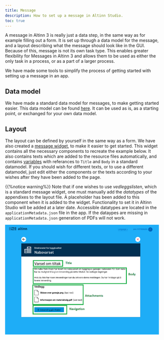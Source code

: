 ```yaml
---
title: Message
description: How to set up a message in Altinn Studio.
toc: true
---
```


A message in Altinn 3 is really just a data step, in the same way as for example filling out a form. It is set up through a data model for the message, and a layout 
describing what the message should look like in the GUI. Because of this, message is not its own task type. This enables greater flexibility for Messages in Altinn 3 and allows them to be used as either the only task in a process, or as a part of a larger process.

We have made some tools to simplify the process of getting started with setting up a message in an app.

## Data model
We have made a standard data model for messages, to make getting started easier. This data model can be found [here](https://altinncdn.no/schemas/xsd/message/message.schema.v1.xsd). It can be used as is, as a starting point, or exchanged for your own data model.

## Layout
The layout can be defined by yourself in the same way as a form. We have also created a [message widget](), to make it easier to get started. This widget contains all the necessary components to recreate the example below. It also contains texts which are added to the resource files automatically, and contains [variables]() with referances to `Title` and `Body` in a standard datamodel. If you should wish for different texts, or to use a different datamodel, just edit either the components or the texts according to your wishes after they have been added to the page.

{{%notice warning%}}
Note that if one wishes to use _vedleggslisten_, which is a standard message widget, one must manually add the  _datatypes_ of the appendixes to the layout file. A placeholder has been added to this component when it is added to the widget. Functionality to set it in Altinn Studio will be added at a later date. Accessible datatypes are located in the `applicationMetadata.json` file in the app. If the dataypes are missing in `applicationMetadata.json` generation of PDFs will not work. 

![Standard message display](message-app.png "Standard message display")
